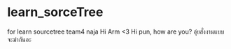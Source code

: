 # learn_sorceTree
for learn sourcetree team4 naja
Hi Arm <3
Hi pun, how are you?
อุ๋ยสั่งงานแบบจะฆ่ากันอะ 